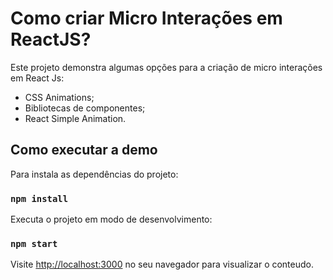 # Como criar Micro Interações em ReactJS?

Este projeto demonstra algumas opções para a criação de micro interações em React Js:

- CSS Animations;
- Bibliotecas de componentes;
- React Simple Animation.

## Como executar a demo

Para instala as dependências do projeto:
### `npm install`

Executa o projeto em modo de desenvolvimento:
### `npm start`

Visite [http://localhost:3000](http://localhost:3000) no seu navegador para visualizar o conteudo.
